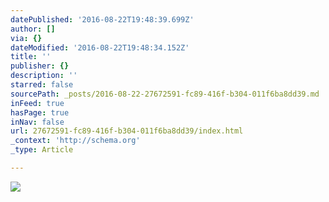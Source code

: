 ```yaml
---
datePublished: '2016-08-22T19:48:39.699Z'
author: []
via: {}
dateModified: '2016-08-22T19:48:34.152Z'
title: ''
publisher: {}
description: ''
starred: false
sourcePath: _posts/2016-08-22-27672591-fc89-416f-b304-011f6ba8dd39.md
inFeed: true
hasPage: true
inNav: false
url: 27672591-fc89-416f-b304-011f6ba8dd39/index.html
_context: 'http://schema.org'
_type: Article

---
```

![](https://the-grid-user-content.s3-us-west-2.amazonaws.com/a7154d0c-4a5f-4f75-9bc4-e75a958a539b.jpg)
